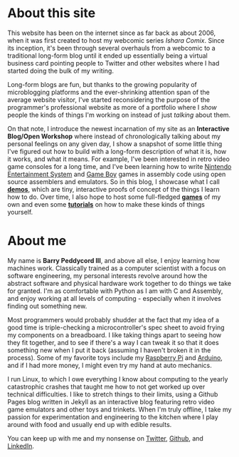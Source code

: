 
About this site
===============
This website has been on the internet since as far back as about 2006, when it was first created to host my webcomic series *Ishara Comix*. Since its inception, it's been through several overhauls from a webcomic to a traditional long-form blog until it ended up essentially being a virtual business card pointing people to Twitter and other websites where I had started doing the bulk of my writing.

Long-form blogs are fun, but thanks to the growing popularity of microblogging platforms and the ever-shrinking attention span of the average website visitor, I've started reconsidering the purpose of the programmer's professional website as more of a portfolio where I *show* people the kinds of things I'm working on instead of just *talking* about them.

On that note, I introduce the  newest incarnation of my site as an **Interactive Blog/Open Workshop** where instead of chronologically talking about my personal feelings on any given day, I show a snapshot of some little thing I've figured out how to build with a long-form description of what it is, how it works, and what it means. For example, I've been interested in retro video game consoles for a long time, and I've been learning how to write [Nintendo Entertainment System][] and [Game Boy][] games in assembly code using open source assemblers and emulators. So in this blog, I showcase what I call **[demos][]**, which are tiny, interactive proofs of concept of the things I learn how to do. Over time, I also hope to host some full-fledged **[games][]** of my own and even some **[tutorials][]** on how to make these kinds of things yourself.

About me
========
My name is **Barry Peddycord III**, and above all else, I enjoy learning how machines work. Classically trained as a computer scientist with a focus on software engineering, my personal interests revolve around how the abstract software and physical hardware work together to do things we take for granted. I'm as comfortable with Python as I am with C and Assembly, and enjoy working at all levels of computing - especially when it involves finding out something new.

Most programmers would probably shudder at the fact that my idea of a good time is triple-checking a microcontroller's spec sheet to avoid frying my components on a breadboard. I like taking things apart to seeing how they fit together, and to see if there's a way I can tweak it so that it does something new when I put it back (assuming I haven't broken it in the process). Some of my favorite toys include my [Raspberry Pi][] and [Arduino][], and if I had more money, I might even try my hand at auto mechanics.

I run Linux, to which I owe everything I know about computing to the yearly catastrophic crashes that taught me how to not get worked up over technical difficulties. I like to stretch things to their limits, using a Github Pages blog written in Jekyll as an interactive blog featuring retro video game emulators and other toys and trinkets. When I'm truly offline, I take my passion for experimentation and engineering to the kitchen where I play around with food and usually end up with edible results.

You can keep up with me and my nonsense on [Twitter][], [Github][], and [LinkedIn][].



[Nintendo Entertainment System]: https://en.wikipedia.org/wiki/Nintendo_Entertainment_System
[Game Boy]: https://en.wikipedia.org/wiki/Game_Boy
[demos]: {{site.baseurl}}demos/
[games]: {{site.baseurl}}games/
[tutorials]: {{site.baseurl}}tutorials/
[Raspberry Pi]: http://www.raspberrypi.org/
[Arduino]: http://www.arduino.cc/
[Twitter]: https://twitter.com/isharacomix
[Github]: https://github.com/isharacomix
[LinkedIn]: https://linkedin.com/in/isharacomix
